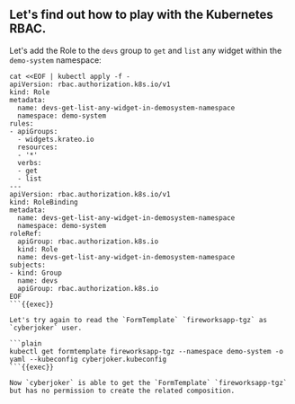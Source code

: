 ## Let's find out how to play with the Kubernetes RBAC.

Let's add the Role to the `devs` group to `get` and `list` any widget within the `demo-system` namespace:

```plain
cat <<EOF | kubectl apply -f -
apiVersion: rbac.authorization.k8s.io/v1
kind: Role
metadata:
  name: devs-get-list-any-widget-in-demosystem-namespace
  namespace: demo-system
rules:
- apiGroups:
  - widgets.krateo.io
  resources:
  - '*'
  verbs:
  - get
  - list
---
apiVersion: rbac.authorization.k8s.io/v1
kind: RoleBinding
metadata:
  name: devs-get-list-any-widget-in-demosystem-namespace
  namespace: demo-system
roleRef:
  apiGroup: rbac.authorization.k8s.io
  kind: Role
  name: devs-get-list-any-widget-in-demosystem-namespace
subjects:
- kind: Group
  name: devs
  apiGroup: rbac.authorization.k8s.io
EOF
```{{exec}}

Let's try again to read the `FormTemplate` `fireworksapp-tgz` as `cyberjoker` user.

```plain
kubectl get formtemplate fireworksapp-tgz --namespace demo-system -o yaml --kubeconfig cyberjoker.kubeconfig
```{{exec}}

Now `cyberjoker` is able to get the `FormTemplate` `fireworksapp-tgz` but has no permission to create the related composition.

